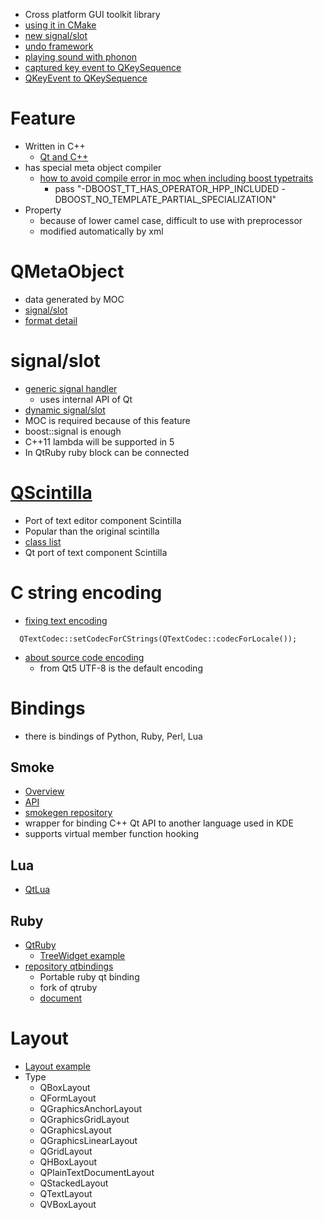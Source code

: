 * Cross platform GUI toolkit library
* [using it in CMake](http://opamp.hatenablog.jp/entry/20110423/1303546798)
* [new signal/slot](http://qt-project.org/wiki/New_Signal_Slot_Syntax)
* [undo framework](http://harmattan-dev.nokia.com/docs/library/html/qt4/tools-undoframework.html)
* [playing sound with phonon](http://stackoverflow.com/questions/4473608/how-to-play-sound-with-qt)
* [captured key event to QKeySequence](http://stackoverflow.com/questions/6647970/how-can-i-capture-qkeysequence-from-qkeyevent-depending-on-current-keyboard-layo)
* [QKeyEvent to QKeySequence](http://mvclogic.com/qt/capture-qkeysequence-from-qkeyevent/)

# Feature
* Written in C++
  * [Qt and C++](http://mglab.blogspot.jp/2009/12/qtc.html)
* has special meta object compiler
  * [how to avoid compile error in moc when including boost typetraits](http://stackoverflow.com/questions/15455178/qt4-cgal-parse-error-at-boost-join)
    * pass "-DBOOST_TT_HAS_OPERATOR_HPP_INCLUDED -DBOOST_NO_TEMPLATE_PARTIAL_SPECIALIZATION"
* Property
  * because of lower camel case, difficult to use with preprocessor
  * modified automatically by xml

# QMetaObject
* data generated by MOC
* [signal/slot](http://woboq.com/blog/how-qt-signals-slots-work.html)
* [format detail](http://dev.libqxt.org/libqxt/wiki/Meta%20Object%20Format)

# signal/slot
* [generic signal handler](http://stackoverflow.com/questions/10805174/qobject-generic-signal-handler)
  * uses internal API of Qt
* [dynamic signal/slot](http://doc.qt.digia.com/qq/qq16-dynamicqobject.html)
* MOC is required because of this feature
* boost::signal is enough
* C++11 lambda will be supported in 5
* In QtRuby ruby block can be connected

# [QScintilla](http://www.riverbankcomputing.com/software/qscintilla/intro)
* Port of text editor component Scintilla
* Popular than the original scintilla
* [class list](http://pyqt.sourceforge.net/Docs/QScintilla2/annotated.html)
* Qt port of text component Scintilla

# C string encoding
* [fixing text encoding](http://maedakakaka.blogspot.jp/2011/04/qt.html)
```
  QTextCodec::setCodecForCStrings(QTextCodec::codecForLocale());

```
* [about source code encoding](http://www.macieira.org/blog/2012/05/source-code-must-be-utf-8-and-qstring-wants-it/)
  * from Qt5 UTF-8 is the default encoding

# Bindings
* there is bindings of Python, Ruby, Perl, Lua

## Smoke
* [Overview](http://techbase.kde.org/Development/Languages/Smoke)
* [API](http://techbase.kde.org/Development/Languages/Smoke/API_Documentation)
* [smokegen repository](http://quickgit.kde.org/?p=smokegen.git&a=tree)
* wrapper for binding C++ Qt API to another language used in KDE
* supports virtual member function hooking

## Lua
* [QtLua](http://www.nongnu.org/libqtlua/)

## Ruby
* [QtRuby](http://techbase.kde.org/Development/Languages/Ruby)
  * [TreeWidget example](http://usefulfor.com/ruby/2007/06/02/ruby-qttreewidget-example/)
* [repository qtbindings](https://github.com/ryanmelt/qtbindings)
  * Portable ruby qt binding
  * fork of qtruby
  * [document](http://rubydoc.info/gems/qtbindings/frames)

# Layout
* [Layout example](http://vivi.dyndns.org/vivi/docs/Qt/layout.html)
* Type
  * QBoxLayout
  * QFormLayout
  * QGraphicsAnchorLayout
  * QGraphicsGridLayout
  * QGraphicsLayout
  * QGraphicsLinearLayout
  * QGridLayout
  * QHBoxLayout
  * QPlainTextDocumentLayout
  * QStackedLayout
  * QTextLayout
  * QVBoxLayout